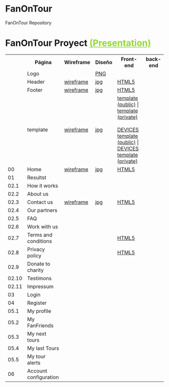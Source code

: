 FanOnTour
=========

FanOnTour Repository

<h1>FanOnTour Proyect <a style="color: #8fda33" href="wireframes/fanontour-presentation.ppt">(Presentation)</a></h1>

<table width="100%">
  <tr>
    <th scope="col">&nbsp;</th>
    <th scope="col">Página</th>
    <th scope="col">Wireframe</th>
    <th scope="col">Diseño</th>
    <th scope="col">Front-end</th>
    <th scope="col">back-end</th>
  </tr> 
  <tr>
    <td></td>
    <td>Logo</td>
    <td></td>
    <td class="validacion"><a target="_blank" href="design/resources/logos/logo.png">PNG</a></td>
    <td>&nbsp;</td>
    <td>&nbsp;</td>
  </tr> 
  <tr>
    <td></td>
    <td>Header</td>
    <td class="ok"><a target="_blank" href="wireframes/header.png">wireframe</a></td>
    <td class="ok"><a target="_blank" href="design/template/template.jpg">jpg</a></td>
    <td class="ok"><a target="_blank" href="include/template/header.html">HTML5</a></td>
    <td>&nbsp;</td>
  </tr>
  <tr>
    <td></td>
    <td>Footer</td>
    <td class="ok"><a target="_blank" href="wireframes/footer.png">wireframe</a></td>
    <td class="ok"><a target="_blank" href="design/template/template.jpg">jpg</a></td>
    <td class="ok"><a target="_blank" href="include/template/footer.html">HTML5</a></td>
    <td>&nbsp;</td>
  </tr>
  <tr>
    <td></td>
    <td>template</td>
    <td class="ok"><a target="_blank" href="wireframes/template.png">wireframe</a></td>
    <td class="ok"><a target="_blank" href="design/template/template.jpg">jpg</a></td>
    <td class="validacion"><a target="_blank" href="template.html">template (public)</a> | <a target="_blank" href="template-login.html">template (private)</a><br><br><a target="_blank" href="http://www.responsinator.com/?url=jmocana.eu%2Ffanontour%2F">DEVICES template (public)</a> | <a target="_blank" href="http://www.responsinator.com/?url=http%3A%2F%2Fjmocana.eu%2Ffanontour%2Ftemplate-login.html">DEVICES template (private)</a></td>
    <td class="ok">&nbsp;</td>
  </tr>
  <tr>
    <td>00</td>
    <td>Home</td>
    <td class="validacion"><a class="fancybox" target="_blank" href="wireframes/00_home.png">wireframe</a></td>
    <td class="validacion"><a target="_blank" href="design/00_home.jpg">jpg</a></td>
  <td class="proceso"><a target="_blank" href="00_home.html">HTML5</a></td>
  <td class="ok">&nbsp;</td>
  </tr>
  <tr>
    <td>01</td>
    <td>Resultst</td>
    <td class="ok"><a class="fancybox" target="_blank" href="diseno//02_pagina_playlist/playlist."></a></td>
    <td class="ok"><a target="_blank" href="playlist/listado-playlist."></a></td>
  <td class="proceso"></td>
  <td class="ok">&nbsp;</td>
  </tr>
  <tr>
    <td>02.1</td>
    <td>How it works</td>
    <td class="ok"><a class="fancybox" target="_blank" href="diseno//02_pagina_playlist/portada/portada-playlist-1200."></a></td>
    <td class="ok"><a target="_blank" href="playlist/"></a></td>
  <td class="proceso">&nbsp;</td>
  <td class="ok">&nbsp;</td>
  </tr>
  <tr>
    <td>02.2</td>
    <td>About us</td>
    <td class="ok"><a class="fancybox" target="_blank" href="diseno//03_pagina_video/video."></a></td>
    <td class="ok"><a target="_blank" href="video/listado-videos."></a></td>
  <td class="proceso"><a target="_blank" href="http://dap.advernet.es/videos"></a></td>
  <td class="ok">&nbsp;</td>
  </tr>
  <tr>
    <td>02.3</td>
    <td>Contact us</td>
    <td class="validacion"><a class="fancybox" target="_blank" href="wireframes/02_contact-us.png">wireframe</a></td>
    <td class="validacion"><a target="_blank" href="design/02_contact-us.jpg">jpg</a></td>
    <td class="validacion"><a target="_blank" href="02_contact-us.html">HTML5</a></td>
    <td class="ok">&nbsp;</td>
  </tr>
  <tr>
    <td>02.4</td>
    <td>Our partners</td>
    <td class="ok"><a class="fancybox" target="_blank" href="diseno//03_pagina_video/playlist/pagina_video_playlist_info."></a></td>
    <td class="ok"><a target="_blank" href="video/video_playlist."></a></td>
    <td class="ok">&nbsp;</td>
    <td class="ok">&nbsp;</td>
  </tr>
  <tr>
    <td>02.5</td>
    <td>FAQ</td>
    <td class="ok"><a class="fancybox" target="_blank" href="diseno//04_canales/listado-canales/listado-canales-1200."></a></td>
    <td class="ok"><a target="_blank" href="canales/listado-canales."></a></td>
  <td class="proceso"><a target="_blank" href="http://dap.advernet.es/canales"></a></td>
  <td class="ok">&nbsp;</td>
  </tr>
  <tr>
    <td>02.6</td>
    <td>Work with us</td>
    <td class="ok"><a class="fancybox" target="_blank" href="diseno//04_canales/portada/portada-canales-1200."></a></td>
    <td class="ok"><a target="_blank" href="canales/"></a></td>
    <td class="ok">&nbsp;</td>
  <td class="ok">&nbsp;</td>
  </tr>
  <tr>
    <td>02.7</td>
    <td>Terms and conditions</td>
    <td class="ok"><a class="fancybox" target="_blank" href="diseno//05_user/login/user-login."></a></td>
    <td class="ok"><a target="_blank" href="usuario/login."></a></td>
    <td class="ok"><a target="_blank" href="include/modals/terms-conditions.html">HTML5</a></td>
    <td class="ok">&nbsp;</td>
  </tr>
  <tr>
    <td>02.8</td>
    <td>Privacy policy</td>
    <td class="ok">&nbsp;</td>
    <td class="ok">&nbsp;</td>
    <td class="ok"><a target="_blank" href="include/modals/privacy-policy.html">HTML5</a></td>
    <td class="ok">&nbsp;</td>
  </tr>
  <tr>
    <td>02.9</td>
    <td>Donate to charity</td>
    <td class="ok"><a class="fancybox" target="_blank" href="diseno//05_user/videos/user-perfil-videos."></a></td>
    <td class="ok"><a target="_blank" href="usuario/videos."></a></td>
  <td class="ok">&nbsp;</td>
  <td class="ok">&nbsp;</td>
  </tr>
  <tr>
    <td>02.10</td>
    <td>Testimons</td>
    <td class="ok"><a class="fancybox" target="_blank" href="diseno//05_user/favoritos/user-perfil-favoritos."></a></td>
    <td class="ok"><a target="_blank" href="usuario/favoritos."></a></td>
  <td class="ok">&nbsp;</td>
  <td class="ok">&nbsp;</td>
  </tr>
  <tr>
    <td>02.11</td>
    <td>Impressum</td>
    <td class="ok"><a class="fancybox" target="_blank" href="diseno//05_user/amigos/user-perfil-amigos."></a></td>
    <td class="ok"><a target="_blank" href="usuario/amigos."></a></td>
  <td class="ok">&nbsp;</td>
  <td class="ok">&nbsp;</td>
  </tr>
  <tr>
    <td>03</td>
    <td>Login</td>
    <td class="ok"><a class="fancybox" target="_blank" href="diseno//05_user/grupos/user-perfil-grupos."></a></td>
    <td class="ok"><a target="_blank" href="usuario/grupos."></a></td>
  <td class="ok">&nbsp;</td>
  <td class="ok">&nbsp;</td>
  </tr>
  <tr>
    <td>04</td>
    <td>Register</td>
    <td class="ok"><a class="fancybox" target="_blank" href="diseno//05_user/subir-video."></a></td>
    <td class="ok"><a target="_blank" href="usuario/subir-video."></a></td>
  <td class="ok">&nbsp;</td>
  <td class="ok">&nbsp;</td>
  </tr>
  <tr>
    <td>05.1</td>
    <td>My profile</td>
    <td class="ok"><a class="fancybox" target="_blank" href="diseno//06_categorias/listado/listado-categorias-1200."></a></td>
    <td class="ok"><a target="_blank" href="categorias/listado-categorias."></a></td>
  <td class="ok"><a target="_blank" href="http://dap.advernet.es/categorias/"></a></td>
  <td class="ok">&nbsp;</td>
  </tr>  
  <tr>
    <td>05.2</td>
    <td>My FanFriends</td>
    <td class="ok"><a class="fancybox" target="_blank" href="diseno//06_categorias/categoria/categoria-1200."></a></td>
    <td class="ok"><a target="_blank" href="categorias/"></a></td>
  <td class="ok">&nbsp;</td>
  <td class="ok">&nbsp;</td>
  </tr>
  <tr>
    <td>05.3</td>
    <td>My next tours</td>
    <td class="ok"><a class="fancybox" target="_blank" href="diseno//07_grupos/grupos_1200."></a></td>
    <td class="ok"><a target="_blank" href="grupos/listado-grupos."></a></td>
  <td class="proceso"><a target="_blank" href="http://dap.advernet.es/grupos"></a></td>
  <td class="ok">&nbsp;</td>
  </tr>
  <tr>
    <td>05.4</td>
    <td>My last Tours</td>
    <td class="ok"><a class="fancybox" target="_blank" href="diseno//07_grupos/grupo."></a></td>
    <td class="ok"><a target="_blank" href="grupos/"></a></td>
  <td class="ok"><a target="_blank" href="http://dap.advernet.es/grupos/feliz_navidad_18/"></a></td>
  <td class="ok">&nbsp;</td>
  </tr>
  <tr>
    <td>05.5</td>
    <td>My tour alerts</td>
    <td class="ok"><a class="fancybox" target="_blank" href="diseno//07_grupos/grupo."></a></td>
    <td class="ok"><a target="_blank" href="grupos/"></a></td>
  <td class="ok"><a target="_blank" href="http://dap.advernet.es/grupos/feliz_navidad_18/"></a></td>
  <td class="ok">&nbsp;</td>
  </tr>
    <tr>
    <td>06</td>
    <td>Account configuration</td>
    <td class="ok"><a class="fancybox" target="_blank" href="diseno//07_grupos/grupo."></a></td>
    <td class="ok"><a target="_blank" href="grupos/"></a></td>
  <td class="ok"><a target="_blank" href="http://dap.advernet.es/grupos/feliz_navidad_18/"></a></td>
  <td class="ok">&nbsp;</td>
  </tr>
</table>

